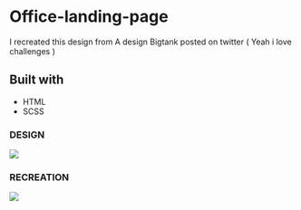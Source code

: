 # Office-landing-page

I recreated this design from A design Bigtank posted on twitter ( Yeah i love challenges ) 

## Built with
- HTML
- SCSS


### DESIGN

![](./)


### RECREATION

![](./)

